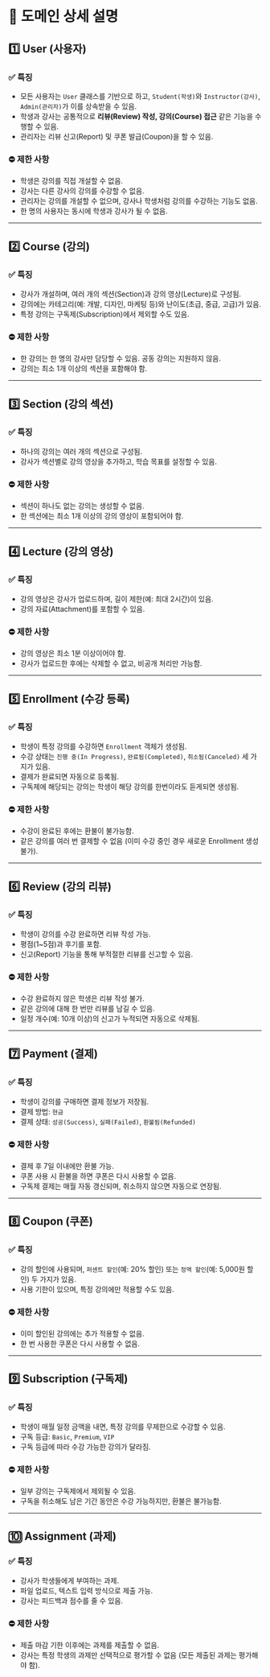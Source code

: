 # **📌 도메인 상세 설명**

## **1️⃣ User (사용자)**

### **✅ 특징**

- 모든 사용자는 `User` 클래스를 기반으로 하고, `Student(학생)`와 `Instructor(강사)`, `Admin(관리자)`가 이를 상속받을 수 있음.
- 학생과 강사는 공통적으로 **리뷰(Review) 작성, 강의(Course) 접근** 같은 기능을 수행할 수 있음.
- 관리자는 리뷰 신고(Report) 및 쿠폰 발급(Coupon)을 할 수 있음.

### **⛔ 제한 사항**

- 학생은 강의를 직접 개설할 수 없음.
- 강사는 다른 강사의 강의를 수강할 수 없음.
- 관리자는 강의를 개설할 수 없으며, 강사나 학생처럼 강의를 수강하는 기능도 없음.
- 한 명의 사용자는 동시에 학생과 강사가 될 수 없음.

---

## **2️⃣ Course (강의)**

### **✅ 특징**

- 강사가 개설하며, 여러 개의 섹션(Section)과 강의 영상(Lecture)로 구성됨.
- 강의에는 카테고리(예: 개발, 디자인, 마케팅 등)와 난이도(초급, 중급, 고급)가 있음.
- 특정 강의는 구독제(Subscription)에서 제외할 수도 있음.

### **⛔ 제한 사항**

- 한 강의는 한 명의 강사만 담당할 수 있음. 공동 강의는 지원하지 않음.
- 강의는 최소 1개 이상의 섹션을 포함해야 함.

---

## **3️⃣ Section (강의 섹션)**

### **✅ 특징**

- 하나의 강의는 여러 개의 섹션으로 구성됨.
- 강사가 섹션별로 강의 영상을 추가하고, 학습 목표를 설정할 수 있음.

### **⛔ 제한 사항**

- 섹션이 하나도 없는 강의는 생성할 수 없음.
- 한 섹션에는 최소 1개 이상의 강의 영상이 포함되어야 함.

---

## **4️⃣ Lecture (강의 영상)**

### **✅ 특징**

- 강의 영상은 강사가 업로드하며, 길이 제한(예: 최대 2시간)이 있음.
- 강의 자료(Attachment)를 포함할 수 있음.

### **⛔ 제한 사항**

- 강의 영상은 최소 1분 이상이어야 함.
- 강사가 업로드한 후에는 삭제할 수 없고, 비공개 처리만 가능함.

---

## **5️⃣ Enrollment (수강 등록)**

### **✅ 특징**

- 학생이 특정 강의를 수강하면 `Enrollment` 객체가 생성됨.
- 수강 상태는 `진행 중(In Progress)`, `완료됨(Completed)`, `취소됨(Canceled)` 세 가지가 있음.
- 결제가 완료되면 자동으로 등록됨.
- 구독제에 해당되는 강의는 학생이 해당 강의를 한번이라도 듣게되면 생성됨.

### **⛔ 제한 사항**

- 수강이 완료된 후에는 환불이 불가능함.
- 같은 강의를 여러 번 결제할 수 없음 (이미 수강 중인 경우 새로운 Enrollment 생성 불가).

---

## **6️⃣ Review (강의 리뷰)**

### **✅ 특징**

- 학생이 강의를 수강 완료하면 리뷰 작성 가능.
- 평점(1~5점)과 후기를 포함.
- 신고(Report) 기능을 통해 부적절한 리뷰를 신고할 수 있음.

### **⛔ 제한 사항**

- 수강 완료하지 않은 학생은 리뷰 작성 불가.
- 같은 강의에 대해 한 번만 리뷰를 남길 수 있음.
- 일정 개수(예: 10개 이상)의 신고가 누적되면 자동으로 삭제됨.

---

## **7️⃣ Payment (결제)**

### **✅ 특징**

- 학생이 강의를 구매하면 결제 정보가 저장됨.
- 결제 방법: `현금`
- 결제 상태: `성공(Success)`, `실패(Failed)`, `환불됨(Refunded)`

### **⛔ 제한 사항**

- 결제 후 7일 이내에만 환불 가능.
- 쿠폰 사용 시 환불을 하면 쿠폰은 다시 사용할 수 없음.
- 구독제 결제는 매월 자동 갱신되며, 취소하지 않으면 자동으로 연장됨.

---

## **8️⃣ Coupon (쿠폰)**

### **✅ 특징**

- 강의 할인에 사용되며, `퍼센트 할인`(예: 20% 할인) 또는 `정액 할인`(예: 5,000원 할인) 두 가지가 있음.
- 사용 기한이 있으며, 특정 강의에만 적용할 수도 있음.

### **⛔ 제한 사항**

- 이미 할인된 강의에는 추가 적용할 수 없음.
- 한 번 사용한 쿠폰은 다시 사용할 수 없음.

---

## **9️⃣ Subscription (구독제)**

### **✅ 특징**

- 학생이 매월 일정 금액을 내면, 특정 강의를 무제한으로 수강할 수 있음.
- 구독 등급: `Basic`, `Premium`, `VIP`
- 구독 등급에 따라 수강 가능한 강의가 달라짐.

### **⛔ 제한 사항**

- 일부 강의는 구독제에서 제외될 수 있음.
- 구독을 취소해도 남은 기간 동안은 수강 가능하지만, 환불은 불가능함.

---

## **🔟 Assignment (과제)**

### **✅ 특징**

- 강사가 학생들에게 부여하는 과제.
- 파일 업로드, 텍스트 입력 방식으로 제출 가능.
- 강사는 피드백과 점수를 줄 수 있음.

### **⛔ 제한 사항**

- 제출 마감 기한 이후에는 과제를 제출할 수 없음.
- 강사는 특정 학생의 과제만 선택적으로 평가할 수 없음 (모든 제출된 과제는 평가해야 함).